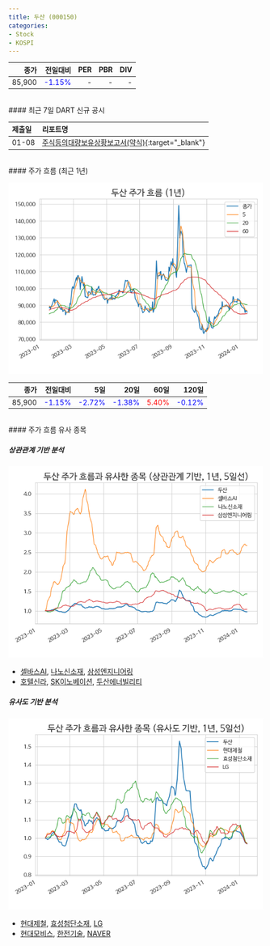```yaml
---
title: 두산 (000150)
categories:
- Stock
- KOSPI
---
```


|**종가**|**전일대비**|**PER**|**PBR**|**DIV**|
|---:|-------:|--:|--:|--:|
|85,900|<span style="color: blue">-1.15%</span>|-|-|-|

<!-- more -->

<br>
#### 최근 7일 DART 신규 공시


|**제출일**|**리포트명**|
|:-----|:-------|
|01-08|[주식등의대량보유상황보고서(약식)](https://dart.fss.or.kr/dsaf001/main.do?rcpNo=20240108000167){:target="_blank"}|

<br>
#### 주가 흐름 (최근 1년)

![000150](/assets/images/stock/000150.png)

|**종가**|**전일대비**|**5일**|**20일**|**60일**|**120일**|
|---:|-------:|--:|---:|---:|----:|
|85,900|<span style="color: blue">-1.15%</span>|<span style="color: blue">-2.72%</span>|<span style="color: blue">-1.38%</span>|<span style="color: red">5.40%</span>|<span style="color: blue">-0.12%</span>|

<br>
#### 주가 흐름 유사 종목

##### 상관관계 기반 분석

![000150](/assets/images/stock/000150_corr.png)
- [셀바스AI](/108860/), [나노신소재](/121600/), [삼성엔지니어링](/028050/)
- [호텔신라](/008770/), [SK이노베이션](/096770/), [두산에너빌리티](/034020/)

##### 유사도 기반 분석

![000150](/assets/images/stock/000150_sim.png)
- [현대제철](/004020/), [효성첨단소재](/298050/), [LG](/003550/)
- [현대모비스](/012330/), [한전기술](/052690/), [NAVER](/035420/)